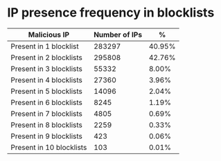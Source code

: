 # IP presence frequency in blocklists
| Malicious IP | Number of IPs | % |
|----|----|----|
| Present in 1 blocklist | 283297 | 40.95% |
| Present in 2 blocklists | 295808 | 42.76% |
| Present in 3 blocklists | 55332 | 8.00% |
| Present in 4 blocklists | 27360 | 3.96% |
| Present in 5 blocklists | 14096 | 2.04% |
| Present in 6 blocklists | 8245 | 1.19% |
| Present in 7 blocklists | 4805 | 0.69% |
| Present in 8 blocklists | 2259 | 0.33% |
| Present in 9 blocklists | 423 | 0.06% |
| Present in 10 blocklists | 103 | 0.01% |
